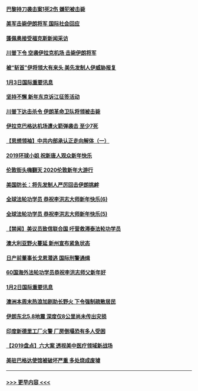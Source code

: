 #### [巴黎持刀袭击案1死2伤 嫌犯被击毙](../pages/prog202/a102744566.md?t=01040511) 
#### [美军击毙伊朗将军 国际社会回应](../pages/prog202/a102744485.md?t=01040511) 
#### [蓬佩奥接受福克斯新闻采访](../pages/prog202/a102744480.md?t=01040511) 
#### [川普下令 空袭伊拉克机场 击毙伊朗将军](../pages/prog202/a102744470.md?t=01040511) 
#### [被“斩首”伊将领大有来头 美先发制人伊威胁报复](../pages/prog202/a102744454.md?t=01040511) 
#### [1月3日国际重要讯息](../pages/prog202/a102744301.md?t=01040511) 
#### [坚持不懈 新年东京诉江征签活动](../pages/prog202/a102744303.md?t=01040511) 
#### [川普下达击杀令 伊朗革命卫队将领被击毙](../pages/prog202/a102741911.md?t=01040511) 
#### [伊拉克巴格达机场遭火箭弹袭击 至少7死](../pages/prog202/a102744115.md?t=01040511) 
#### [【思想领袖】中共内部承认正走向解体（一）](../pages/prog202/a102744097.md?t=01040511) 
#### [2019环球小姐 祝新唐人观众新年快乐](../pages/prog202/a102744043.md?t=01040511) 
#### [伦敦街头嗨翻天 2020伦敦新年大游行](../pages/prog202/a102743925.md?t=01040511) 
#### [美国防长：将先发制人严厉回击伊朗挑衅](../pages/prog202/a102743930.md?t=01040511) 
#### [全球法轮功学员 恭祝李洪志大师新年快乐(6)](../pages/prog202/a102743899.md?t=01040511) 
#### [全球法轮功学员 恭祝李洪志大师新年快乐(5)](../pages/prog202/a102743766.md?t=01040511) 
#### [【禁闻】美议员致信联合国 吁营救滞泰法轮功学员](../pages/prog202/a102743781.md?t=01040511) 
#### [澳大利亚野火蔓延 新州宣布紧急状态](../pages/prog202/a102743681.md?t=01040511) 
#### [日产前董事长戈恩潜逃 国际刑警通缉](../pages/prog202/a102743676.md?t=01040511) 
#### [60国海外法轮功学员恭祝李洪志师父新年好](../pages/prog202/a102743628.md?t=01040511) 
#### [1月2日国际重要讯息](../pages/prog202/a102743488.md?t=01040511) 
#### [澳洲本周末热浪加剧助长野火 下令强制疏散居民](../pages/prog202/a102743421.md?t=01040511) 
#### [伊朗东北5.8地震 深度仅8公里尚未传出灾损](../pages/prog202/a102743396.md?t=01040511) 
#### [印度新德里工厂火警 厂房倒塌恐有多人受困](../pages/prog202/a102743386.md?t=01040511) 
#### [【2019盘点】六大案 透视美中医疗领域新战场](../pages/prog202/a102743227.md?t=01040511) 
#### [美驻巴格达使馆被破坏严重 多处烧成废墟](../pages/prog202/a102743244.md?t=01040511) 

----
#### [ >>> 更早内容 <<< ](../indexes/prog202-earlier.md)
